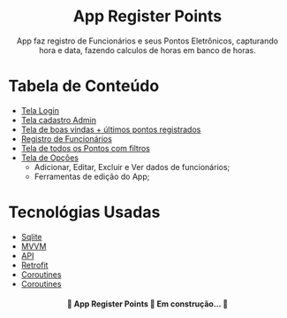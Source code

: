
<h1 align="center">App Register Points</h1>
<p align="center">App faz registro de Funcionários e seus Pontos Eletrônicos, capturando hora e data, fazendo calculos de horas em banco de horas.</p>

Tabela de Conteúdo
=================
   * [Tela Login](#Login)
   * [Tela cadastro Admin](#cadastro_admin)
   * [Tela de boas vindas + últimos pontos registrados](#boas_vindas)
   * [Registro de Funcionários](#registro_funcionario)
   * [Tela de todos os Pontos com filtros](#pontos_registrados)
   * [Tela de Opções](#opções)
      * Adicionar, Editar, Excluir e Ver dados de funcionários;
      * Ferramentas de edição do App;


Tecnológias Usadas
=================
   * [Sqlite](#Login)
   * [MVVM](#cadastro_admin)
   * [API](#boas_vindas)
   * [Retrofit](#registro_funcionario)
   * [Coroutines](#pontos_registrados)
   * [Coroutines](#pontos_registrados)

<h4 align="center"> 
	🚧  App Register Points 🚀 Em construção...  🚧
</h4>
